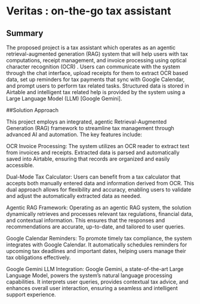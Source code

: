 # Veritas : on-the-go tax assistant 
## Summary
The proposed project is a tax assistant which operates as an agentic retrieval-augmented generation (RAG)
system that will help users with tax computations, receipt management, and invoice processing using optical
character recognition (OCR) . Users can communicate with the system through the chat interface, upload receipts
for them to extract OCR based data, set up reminders for tax payments that sync with Google Calendar, and prompt
users to perform tax related tasks. Structured data is stored in Airtable and intelligent tax related help is provided by
the system using a Large Language Model (LLM) [Google Gemini].

##Solution Approach

This project employs an integrated, agentic Retrieval-Augmented Generation (RAG) framework to streamline tax management through advanced AI and automation. The key features include:

OCR Invoice Processing:
The system utilizes an OCR reader to extract text from invoices and receipts. Extracted data is parsed and automatically saved into Airtable, ensuring that records are organized and easily accessible.

Dual-Mode Tax Calculator:
Users can benefit from a tax calculator that accepts both manually entered data and information derived from OCR. This dual approach allows for flexibility and accuracy, enabling users to validate and adjust the automatically extracted data as needed.

Agentic RAG Framework:
Operating as an agentic RAG system, the solution dynamically retrieves and processes relevant tax regulations, financial data, and contextual information. This ensures that the responses and recommendations are accurate, up-to-date, and tailored to user queries.

Google Calendar Reminders:
To promote timely tax compliance, the system integrates with Google Calendar. It automatically schedules reminders for upcoming tax deadlines and important dates, helping users manage their tax obligations effectively.

Google Gemini LLM Integration:
Google Gemini, a state-of-the-art Large Language Model, powers the system’s natural language processing capabilities. It interprets user queries, provides contextual tax advice, and enhances overall user interaction, 
ensuring a seamless and intelligent support experience.

